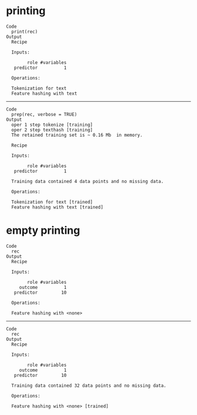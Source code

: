 # printing

    Code
      print(rec)
    Output
      Recipe
      
      Inputs:
      
            role #variables
       predictor          1
      
      Operations:
      
      Tokenization for text
      Feature hashing with text

---

    Code
      prep(rec, verbose = TRUE)
    Output
      oper 1 step tokenize [training] 
      oper 2 step texthash [training] 
      The retained training set is ~ 0.16 Mb  in memory.
      
      Recipe
      
      Inputs:
      
            role #variables
       predictor          1
      
      Training data contained 4 data points and no missing data.
      
      Operations:
      
      Tokenization for text [trained]
      Feature hashing with text [trained]

# empty printing

    Code
      rec
    Output
      Recipe
      
      Inputs:
      
            role #variables
         outcome          1
       predictor         10
      
      Operations:
      
      Feature hashing with <none>

---

    Code
      rec
    Output
      Recipe
      
      Inputs:
      
            role #variables
         outcome          1
       predictor         10
      
      Training data contained 32 data points and no missing data.
      
      Operations:
      
      Feature hashing with <none> [trained]

